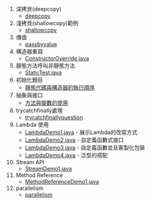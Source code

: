 1. 深拷貝(deepcopy)
    * [deepcopy](deepcopy)
2. 淺拷貝(shallowcopy)範例
    * [shallowcopy](shallowcopy)
3. 傳值
    * [passbyvalue](passbyvalue)
4. 構造器重寫
    * [ConstructorOverride.java](override/ConstructorOverride.java)
5. 靜態方法呼叫非靜態方法
    * [StaticTest.java](statictest/StaticTest.java)
6. 初始化題目
    * [靜態代碼與構造器的執行順序](initialtest)
7. 抽象與接口
    * [方法與變數的使用](abstractandinterface)
8. trycatchfinally處理
    * [trycatchfinallyquestion](trycatchfinallyquestion)
9. Lambda 使用
    * [LambdaDemo1.java](lambda/LambdaDemo1.java) - 展示Lambda的改寫方式
    * [LambdaDemo2.java](lambda/LambdaDemo2.java) - 自定義函數式接口
    * [LambdaDemo3.java](lambda/LambdaDemo3.java) - 自定義函數並且客製化包裝
    * [LambdaDemo4.java](lambda/LambdaDemo4.java) - 泛型的搭配
10. Stream API
    * [StreamDemo1.java](stream/StreamDemo1.java)
11. Method Reference
    * [MethodReferenceDemo1.java](methodreference/MethodReferenceDemo1.java)
12. parallelism
    * [parallelism](parallelism)